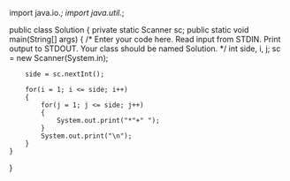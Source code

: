 import java.io.*;
import java.util.*;

public class Solution {
            private static Scanner sc;
    public static void main(String[] args) {
        /* Enter your code here. Read input from STDIN. Print output to STDOUT. Your class should be named Solution. */
       int side, i, j;
        sc = new Scanner(System.in);
        
        
        side = sc.nextInt();    
            
        for(i = 1; i <= side; i++)
        {
            for(j = 1; j <= side; j++)
            {
                System.out.print("*"+" "); 
            }
            System.out.print("\n"); 
        }    
    }
}
